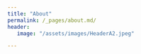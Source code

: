 ```yaml
---
title: "About"
permalink: /_pages/about.md/
header:
   image: "/assets/images/HeaderA2.jpeg"

---
```

